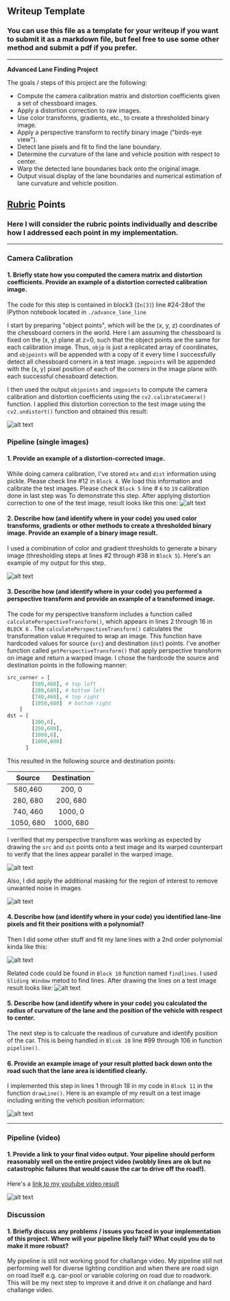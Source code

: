 ## Writeup Template

### You can use this file as a template for your writeup if you want to submit it as a markdown file, but feel free to use some other method and submit a pdf if you prefer.

---

**Advanced Lane Finding Project**

The goals / steps of this project are the following:

* Compute the camera calibration matrix and distortion coefficients given a set of chessboard images.
* Apply a distortion correction to raw images.
* Use color transforms, gradients, etc., to create a thresholded binary image.
* Apply a perspective transform to rectify binary image ("birds-eye view").
* Detect lane pixels and fit to find the lane boundary.
* Determine the curvature of the lane and vehicle position with respect to center.
* Warp the detected lane boundaries back onto the original image.
* Output visual display of the lane boundaries and numerical estimation of lane curvature and vehicle position.

[//]: # (Image References)

[undistorted]: ./output_images/writeup/undistorted_comparison.PNG "Undistorted"
[distortionCorrection]: ./output_images/writeup/distortion_correction.PNG "distortionCorrection"
[transformed]: ./output_images/writeup/transformed.png "transformed"
[transformedLarge]: ./output_images/writeup/transformed_large.PNG "transformedLarge"
[warped]: ./output_images/writeup/warped_image.PNG "warped"
[masked]: ./output_images/writeup/masked.PNG "masked"
[lines]: ./output_images/writeup/lines.PNG "lines"
[curvature]: ./output_images/writeup/curvature.PNG "curvature"
[final]: ./output_images/writeup/final.PNG "Final"
[video]: ./output_images/writeup/video.gif "Video"
[image5]: ./examples/color_fit_lines.jpg "Fit Visual"

## [Rubric](https://review.udacity.com/#!/rubrics/571/view) Points

### Here I will consider the rubric points individually and describe how I addressed each point in my implementation.  

---

### Camera Calibration

#### 1. Briefly state how you computed the camera matrix and distortion coefficients. Provide an example of a distortion corrected calibration image.

The code for this step is contained in block3  (`In[3]`) line #24-28of the IPython notebook located in `./advance_lane_line` 

I start by preparing "object points", which will be the (x, y, z) coordinates of the chessboard corners in the world. Here I am assuming the chessboard is fixed on the (x, y) plane at z=0, such that the object points are the same for each calibration image.  Thus, `objp` is just a replicated array of coordinates, and `objpoints` will be appended with a copy of it every time I successfully detect all chessboard corners in a test image.  `imgpoints` will be appended with the (x, y) pixel position of each of the corners in the image plane with each successful chessboard detection.  

I then used the output `objpoints` and `imgpoints` to compute the camera calibration and distortion coefficients using the `cv2.calibrateCamera()` function.  I applied this distortion correction to the test image using the `cv2.undistort()` function and obtained this result: 

![alt text][undistorted]

### Pipeline (single images)

#### 1. Provide an example of a distortion-corrected image.

While doing camera calibration, I've stored `mtx` and `dist` information using pickle. Please check line #12 in `Block 4`. We load this information and calibrate the test images.  Please check `Block 5` line # `6` to `19` calibration done in last step was To demonstrate this step. After applying distortion correction to one of the test image, result looks like this one:
![alt text][distortionCorrection]

#### 2. Describe how (and identify where in your code) you used color transforms, gradients or other methods to create a thresholded binary image.  Provide an example of a binary image result.

I used a combination of color and gradient thresholds to generate a binary image (thresholding steps at lines #2 through #38 in `Block 5`).  Here's an example of my output for this step. 

![alt text][transformedLarge]

#### 3. Describe how (and identify where in your code) you performed a perspective transform and provide an example of a transformed image.

The code for my perspective transform includes a function called `calculatePerspectiveTransform()`, which appears in lines 2 through 16 in `BLOCK 6` . The `calculatePerspectiveTransform()` calculates the transformation value `M` required to wrap an image. This function have hardcoded values for source (`src`) and destination (`dst`) points.  I've another function called `getPerspectiveTransform()` that apply perspective transform on image and return a warped image. I chose the hardcode the source and destination points in the following manner:

```python
src_corner = [
        [580,460], # top left
        [280,680], # bottom left
        [740,460], # top right
        [1050,680]  # bottom right
    ]
dst = [
        [200,0], 
        [200,680], 
        [1000,0], 
        [1000,680]
      ]
```

This resulted in the following source and destination points:

| Source        | Destination   | 
|:-------------:|:-------------:| 
| 580,460       | 200, 0        | 
| 280, 680      | 200, 680      |
| 740, 460      | 1000, 0      |
| 1050, 680     | 1000, 680        |

I verified that my perspective transform was working as expected by drawing the `src` and `dst` points onto a test image and its warped counterpart to verify that the lines appear parallel in the warped image.

![alt text][warped]

Also, I did apply the additional masking for the region of interest to remove unwanted noise in images

![alt text][masked]

#### 4. Describe how (and identify where in your code) you identified lane-line pixels and fit their positions with a polynomial?

Then I did some other stuff and fit my lane lines with a 2nd order polynomial kinda like this:

![alt text][image5]

Related code could be found in `Block 10` function named `findlines`. I used `Sliding Window` metod to find lines. After drawing the lines on a test image result looks like: 
![alt text][lines]

#### 5. Describe how (and identify where in your code) you calculated the radius of curvature of the lane and the position of the vehicle with respect to center.

The next step is to calcuate the readious of curvature and identify position of the car. This is being handled in `Blcok 10` line #99 through 106 in function `pipeline()`. 

#### 6. Provide an example image of your result plotted back down onto the road such that the lane area is identified clearly.

I implemented this step in lines 1 through 18 in my code in `Block 11` in the function `drawLine()`.  Here is an example of my result on a test image including writing the vehich position information:

![alt text][final]

---

### Pipeline (video)

#### 1. Provide a link to your final video output.  Your pipeline should perform reasonably well on the entire project video (wobbly lines are ok but no catastrophic failures that would cause the car to drive off the road!).

Here's a [link to my youtube video result](https://youtu.be/3c9xGMmlj1I)

![alt text][video]

### Discussion

#### 1. Briefly discuss any problems / issues you faced in your implementation of this project.  Where will your pipeline likely fail?  What could you do to make it more robust?

My pipeline is still not working good for challange video. My pipeline still not performing well for diverse lighting condition and when there are road sign on road itself e.g. car-pool or variable coloring on road due to roadwork. This will be my next step to improve it and drive it on challange and hard challange video. 
